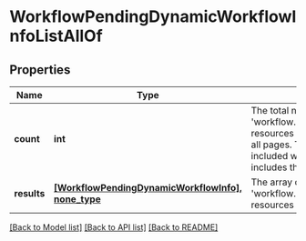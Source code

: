 # WorkflowPendingDynamicWorkflowInfoListAllOf

## Properties
Name | Type | Description | Notes
------------ | ------------- | ------------- | -------------
**count** | **int** | The total number of &#39;workflow.PendingDynamicWorkflowInfo&#39; resources matching the request, accross all pages. The &#39;Count&#39; attribute is included when the HTTP GET request includes the &#39;$inlinecount&#39; parameter. | [optional] 
**results** | [**[WorkflowPendingDynamicWorkflowInfo], none_type**](WorkflowPendingDynamicWorkflowInfo.md) | The array of &#39;workflow.PendingDynamicWorkflowInfo&#39; resources matching the request. | [optional] 

[[Back to Model list]](../README.md#documentation-for-models) [[Back to API list]](../README.md#documentation-for-api-endpoints) [[Back to README]](../README.md)


